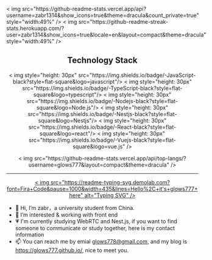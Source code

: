<p style="display:flex">
  < img src="https://github-readme-stats.vercel.app/api?username=zabr1314&show_icons=true&theme=dracula&count_private=true" style="width:49%" />
  < img src="https://github-readme-streak-stats.herokuapp.com/?user=zabr1314&show_icons=true&locale=en&layout=compact&theme=dracula" 
style="width:49%" />
</p >
<h2 align="center">Technology Stack</h2>
<p align="center">
  < img style="height: 30px" src="https://img.shields.io/badge/-JavaScript-black?style=flat-square&logo=javascript"/>
  < img style="height: 30px" src="https://img.shields.io/badge/-TypeScript-black?style=flat-square&logo=typescript"/>
  < img style="height: 30px" src="https://img.shields.io/badge/-Nodejs-black?style=flat-square&logo=Node.js"/>
  < img style="height: 30px" src="https://img.shields.io/badge/-Nestjs-black?style=flat-square&logo=Nestjs"/>
  < img style="height: 30px" src="https://img.shields.io/badge/-React-black?style=flat-square&logo=react"/>
  < img style="height: 30px" src="https://img.shields.io/badge/-Vuejs-black?style=flat-square&logo=vue.js" />
</p >
<p align="center">
  < img src="https://github-readme-stats.vercel.app/api/top-langs/?username=glows777&layout=compact&theme=dracula" />
</p >

--- 

<p align="center">
  <a href=" ">< img src="https://readme-typing-svg.demolab.com?font=Fira+Code&pause=1000&width=435&lines=Hello%2C+it's+glows777+here" alt="Typing SVG" /></a >
</p >

- 👋 Hi, I’m zabr，a university student from China.
- 👀 I’m interested & working with front end
- 💗 I'm currently studying WebRTC and Nest.js, if you want to find someone to communicate or study together, here is my 
contact information
- 📫 You can reach me by emial glows778@gmail.com, and my blog is https://glows777.github.io/, nice to meet you.


<!--[![Ashutosh's github activity graph](https://github-readme-activity-graph.vercel.app/graph?username=glows777&theme=dracula)](https://github.com/ashutosh00710/github-readme-activity-graph)-->
